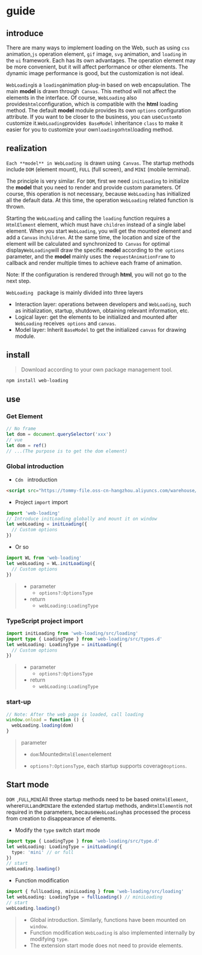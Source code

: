 # guide

## introduce

There are many ways to implement loading on the Web, such as using `css` animation,`js` operation element, `gif` image, `svg` animation, and `loading` in the `ui` framework. Each has its own advantages. The operation element may be more convenient, but it will affect performance or other elements. The dynamic image performance is good, but the customization is not ideal.

`WebLoading`is a `loading`animation plug-in based on web encapsulation. The main **model** is drawn through` Canvas`. This method will not affect the elements in the interface. Of course, `WebLoading` also provides`html`configuration, which is compatible with the **html** loading method. The default **model** module provides its own `options` configuration attribute. If you want to be closer to the business, you can use`Custom`to customize it.`WebLoading`provides` BaseModel` inheritance `class` to make it easier for you to customize your own`loading`or`html`loading method.

## realization

`Each **model** in WebLoading `is drawn using` Canvas`. The startup methods include `DOM` (element mount), `FULL` (full screen), and `MINI` (mobile terminal).

The principle is very similar. For `DOM`, first we need `initLoading` to initialize the **model** that you need to render and provide custom parameters. Of course, this operation is not necessary, because `WebLoading` has initialized all the default data. At this time, the operation `WebLoading` related function is thrown.

Starting the `WebLoading` and calling the `loading` function requires a `HtmlElement` element, which must have `children` instead of a single label element. When you start `WebLoading`, you will get the mounted element and add a `Canvas` in`children`. At the same time, the location and size of the element will be calculated and synchronized to` Canvas` for optimal display`WebLoading`will draw the specific **model** according to the` options` parameter, and the **model** mainly uses the `requestAnimationFrame` to callback and render multiple times to achieve each frame of animation.

Note: If the configuration is rendered through **html**, you will not go to the next step.

`WebLoading ` package is mainly divided into three layers

- Interaction layer: operations between developers and `WebLoading`, such as initialization, startup, shutdown, obtaining relevant information, etc.
- Logical layer: get the elements to be initialized and mounted after `WebLoading` receives` options` and `canvas`.
- Model layer: Inherit `BaseModel` to get the initialized `canvas` for drawing module.

## install

> Download according to your own package management tool.

```sh
npm install web-loading
```

## use

### Get Element

```typescript
// No frame
let dom = document.querySelector('xxx')
// vue
let dom = ref()
// ...(The purpose is to get the dom element)
```

### Global introduction

- `Cdn ` introduction

```html
<script src="https://tommy-file.oss-cn-hangzhou.aliyuncs.com/warehouse/web-loading.js"></script>
```

- Project `import` import

```typescript
import 'web-loading'
// Introduce initLoading globally and mount it on window
let webLoading = initLoading({
  // Custom options
})
```

- Or so

```typescript
import WL from 'web-loading'
let webLoading = WL.initLoading({
  // Custom options
})
```

> - parameter
>   - `options?:OptionsType`
> - return
>   - `webLoading:LoadingType`

### TypeScript project import

```typescript
import initLoading from 'web-loading/src/loading'
import type { LoadingType } from 'web-loading/src/types.d'
let webLoading: LoadingType = initLoading({
  // Custom options
})
```

> - parameter
>   - `options?:OptionsType`
> - return
>   - `webLoading:LoadingType`

### start-up

```typescript
// Note: After the web page is loaded, call loading
window.onload = function () {
  webLoading.loading(dom)
}
```

> parameter
>
> - `dom`:Mounted`HtmlElement`element
>
> - `options?:OptionsType`, each startup supports coverage`options`.

## Start mode

`DOM `,`FULL`,`MINI`All three startup methods need to be based on`HtmlElement`, where`FULL`and`MINI`are the extended startup methods, and`HtmlElement`is not required in the parameters, because`WebLoading`has processed the process from creation to disappearance of elements.

- Modify the `type` switch start mode

```typescript
import type { LoadingType } from 'web-loading/src/type.d'
let webLoading: LoadingType = initLoading({
  type: 'mini' // or full
})
// start
webLoading.loading()
```

- Function modification

```typescript
import { fullLoading, miniLoading } from 'web-loading/src/loading'
let webLoading: LoadingType = fullLoading() // miniLoading
// start
webLoading.loading()
```

> - Global introduction. Similarly, functions have been mounted on `window`.
> - Function modification `WebLoading` is also implemented internally by modifying `type`.
> - The extension start mode does not need to provide elements.
